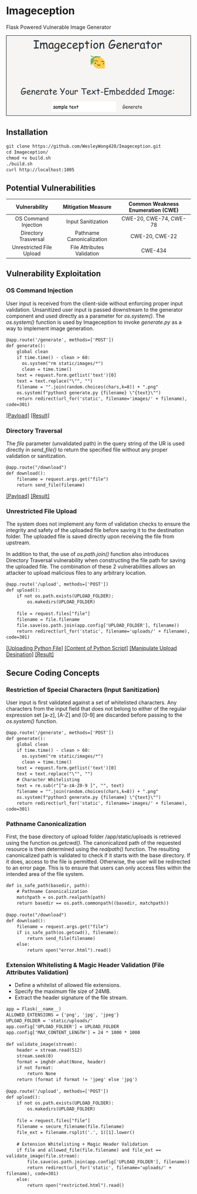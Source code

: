 # Imageception
Flask Powered Vulnerable Image Generator

![](./resources/Main-1.png)

## Installation
```
git clone https://github.com/WesleyWong420/Imageception.git
cd Imageception/
chmod +x build.sh
./build.sh
curl http://localhost:1005
```
## Potential Vulnerabilities
| Vulnerability            | Mitigation Measure         | Common Weakness Enumeration (CWE) |
|:------------------------:|:--------------------------:|:---------------------------------:|
| OS Command Injection     | Input Sanitization         | CWE-20, CWE-74, CWE-78            |
| Directory Trasversal     | Pathname Canonicalization  | CWE-20, CWE-22                    |
| Unrestricted File Upload | File Attributes Validation | CWE-434                           |

## Vulnerability Exploitation
### OS Command Injection
User input is received from the client-side without enforcing proper input validation. Unsanitized user input is passed downstream to the generator component and used directly as a parameter for *os.system()*. The *os.system()* function is used by Imageception to invoke *generate.py* as a way to implement image generation.

```
@app.route('/generate', methods=['POST'])
def generate():
    global clean
    if time.time() - clean > 60:
      os.system("rm static/images/*")
      clean = time.time()
    text = request.form.getlist('text')[0]
    text = text.replace("\"", "")
    filename = "".join(random.choices(chars,k=8)) + ".png"
    os.system(f"python3 generate.py {filename} \"{text}\"")
    return redirect(url_for('static', filename='images/' + filename), code=301)
```

[[Payload]](./resources/OS-Command-Injection-1.png)
[[Result]](./resources/OS-Command-Injection-2.png)

### Directory Traversal
The *file* parameter (unvalidated path) in the query string of the UR  is used directly in *send_file()* to return the specified file without any proper validation or sanitization.

```
@app.route("/download")
def download():
    filename = request.args.get("file")
    return send_file(filename)
```

[[Payload]](./resources/Directory-Traversal-1.png)
[[Result]](./resources/Directory-Traversal-2.png)

### Unrestricted File Upload
The system does not implement any form of validation checks to ensure the integrity and safety of the uploaded file before saving it to the destination folder. The uploaded file is saved directly upon receiving the file from upstream. 

In addition to that, the use of *os.path.join()* function also introduces Directory Traversal vulnerability when constructing the file path for saving the uploaded file. The combination of these 2 vulnerabilities allows an attacker to upload malicious files to any arbitrary location.

```
@app.route('/upload', methods=['POST'])
def upload():
    if not os.path.exists(UPLOAD_FOLDER):
        os.makedirs(UPLOAD_FOLDER)

    file = request.files["file"]
    filename = file.filename
    file.save(os.path.join(app.config['UPLOAD_FOLDER'], filename))
    return redirect(url_for('static', filename='uploads/' + filename), code=301)
```

[[Uploading Python File]](./resources/Unrestricted-File-Upload-1.png)
[[Content of Python Script]](./resources/Unrestricted-File-Upload-2.png)
[[Manipulate Upload Desination]](./resources/Unrestricted-File-Upload-3.png)
[[Result]](./resources/Unrestricted-File-Upload-4.png)

## Secure Coding Concepts
### Restriction of Special Characters (Input Sanitization)
User input is first validated against a set of whitelisted characters. Any characters from the input field that does not belong to either of the regular expression set [a-z], [A-Z] and [0-9] are discarded before passing to the *os.system()* function.

```
@app.route('/generate', methods=['POST'])
def generate():
    global clean
    if time.time() - clean > 60:
      os.system("rm static/images/*")
      clean = time.time()
    text = request.form.getlist('text')[0]
    text = text.replace("\"", "")
    # Character Whitelisting
    text = re.sub(r"[^a-zA-Z0-9 ]", "", text)
    filename = "".join(random.choices(chars,k=8)) + ".png"
    os.system(f"python3 generate.py {filename} \"{text}\"")
    return redirect(url_for('static', filename='images/' + filename), code=301)
```

### Pathname Canonicalization
First, the base directory of upload folder /app/static/uploads is retrieved using the function *os.getcwd()*. The canonicalized path of the requested resource is then determined using the *realpath()* function. The resulting canonicalized path is validated to check if it starts with the base directory. If it does, access to the file is permitted. Otherwise, the user will be redirected to an error page. This is to ensure that users can only access files within the intended area of the file system.

```
def is_safe_path(basedir, path):
    # Pathname Canonicalization
    matchpath = os.path.realpath(path)
    return basedir == os.path.commonpath((basedir, matchpath))

@app.route("/download")
def download():
    filename = request.args.get("file")
    if is_safe_path(os.getcwd(), filename):
        return send_file(filename)
    else:
        return open("error.html").read()
```

### Extension Whitelisting & Magic Header Validation (File Attributes Validation)
- Define a whitelist of allowed file extensions.
- Specify the maximum file size of 24MB.
- Extract the header signature of the file stream.

```
app = Flask(__name__)
ALLOWED_EXTENSIONS = {'png', 'jpg', 'jpeg'}
UPLOAD_FOLDER = 'static/uploads/'
app.config['UPLOAD_FOLDER'] = UPLOAD_FOLDER
app.config['MAX_CONTENT_LENGTH'] = 24 * 1000 * 1000

def validate_image(stream):
    header = stream.read(512)
    stream.seek(0) 
    format = imghdr.what(None, header)
    if not format:
        return None
    return (format if format != 'jpeg' else 'jpg')

@app.route('/upload', methods=['POST'])
def upload():
    if not os.path.exists(UPLOAD_FOLDER):
        os.makedirs(UPLOAD_FOLDER)

    file = request.files["file"]
    filename = secure_filename(file.filename)
    file_ext = filename.rsplit('.', 1)[1].lower()

    # Extension Whitelisting + Magic Header Validation
    if file and allowed_file(file.filename) and file_ext == validate_image(file.stream):
        file.save(os.path.join(app.config['UPLOAD_FOLDER'], filename))
        return redirect(url_for('static', filename='uploads/' + filename), code=301)
    else:
        return open("restricted.html").read()
```
